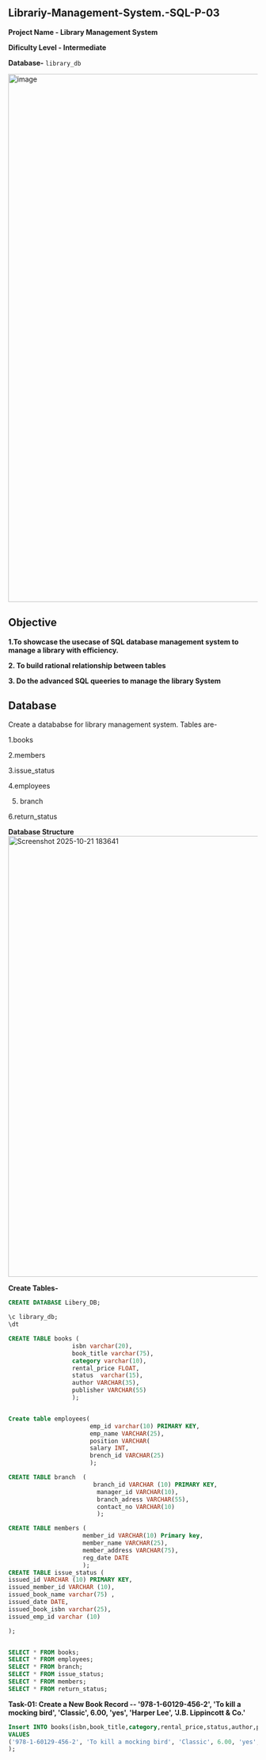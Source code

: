 ## Librariy-Management-System.-SQL-P-03
**Project Name - Library Management System**

**Dificulty Level - Intermediate**

**Database-** `library_db`

<img width="1600" height="1067" alt="image" src="https://github.com/user-attachments/assets/5cc086fc-4ea0-431f-a9a6-5fde2ef76e8d" />

## Objective
**1.To showcase the usecase of SQL database management system to manage a library with efficiency.**

**2. To build rational relationship between tables**

**3. Do the advanced SQL queeries to manage the library System**

## Database
Create a datababse for library management system. Tables are-

1.books

2.members

3.issue_status

4.employees

5. branch

6.return_status

**Database Structure**
<img width="1525" height="891" alt="Screenshot 2025-10-21 183641" src="https://github.com/user-attachments/assets/e81e8f05-ae61-4add-b4d4-93df829c8af6" />



**Create Tables-**
```sql
CREATE DATABASE Libery_DB;

\c library_db;
\dt

CREATE TABLE books (
                  isbn varchar(20),
				  book_title varchar(75),
				  category varchar(10),
				  rental_price FLOAT,
				  status  varchar(15),
				  author VARCHAR(35),
				  publisher VARCHAR(55)
				  );


Create table employees(
                       emp_id varchar(10) PRIMARY KEY, 
                       emp_name VARCHAR(25),
					   position VARCHAR(
					   salary INT,
					   brench_id VARCHAR(25)
					   );

CREATE TABLE branch  (
                        branch_id VARCHAR (10) PRIMARY KEY,
						 manager_id VARCHAR(10),
						 branch_adress VARCHAR(55),
						 contact_no VARCHAR(10)
						 );

CREATE TABLE members (
                     member_id VARCHAR(10) Primary key,
					 member_name VARCHAR(25),
					 member_address VARCHAR(75), 
					 reg_date DATE
					 );
CREATE TABLE issue_status (
issued_id VARCHAR (10) PRIMARY KEY,
issued_member_id VARCHAR (10),
issued_book_name varchar(75) , 
issued_date DATE,
issued_book_isbn varchar(25),
issued_emp_id varchar (10)

);


SELECT * FROM books;
SELECT * FROM employees;
SELECT * FROM branch;
SELECT * FROM issue_status;
SELECT * FROM members;
SELECT * FROM return_status;
```
**Task-01: Create a New Book Record -- '978-1-60129-456-2', 'To kill a mocking bird', 'Classic', 6.00, 'yes', 'Harper Lee', 'J.B. Lippincott & Co.'**
```sql
Insert INTO books(isbn,book_title,category,rental_price,status,author,publisher)
VALUES
('978-1-60129-456-2', 'To kill a mocking bird', 'Classic', 6.00, 'yes', 'Harper Lee', 'J.B. Lippincott & Co.'
);
```



